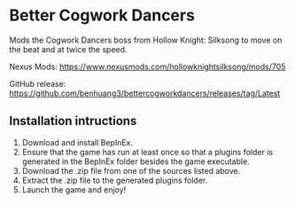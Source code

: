 # Better Cogwork Dancers

Mods the Cogwork Dancers boss from Hollow Knight: Silksong to move on the beat and at twice the speed.

Nexus Mods: https://www.nexusmods.com/hollowknightsilksong/mods/705

GitHub release: https://github.com/benhuang3/bettercogworkdancers/releases/tag/Latest

## Installation intructions
1. Download and install BepInEx.
2. Ensure that the game has run at least once so that a plugins folder is generated in the BepInEx folder besides the game executable.
3. Download the .zip file from one of the sources listed above.
4. Extract the .zip file to the generated plugins folder.
5. Launch the game and enjoy!

